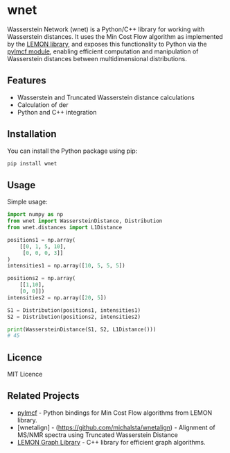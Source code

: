# wnet

Wasserstein Network (wnet) is a Python/C++ library for working with Wasserstein distances. It uses the Min Cost Flow algorithm as implemented by the [LEMON library](https://lemon.cs.elte.hu/trac/lemon), and exposes this functionality to Python via the [pylmcf module](https://github.com/michalsta/pylmcf), enabling efficient computation and manipulation of Wasserstein distances between multidimensional distributions.

## Features
- Wasserstein and Truncated Wasserstein distance calculations
- Calculation of der
- Python and C++ integration

## Installation

You can install the Python package using pip:

```bash
pip install wnet
```

## Usage

Simple usage:
```python
import numpy as np
from wnet import WassersteinDistance, Distribution
from wnet.distances import L1Distance

positions1 = np.array(
    [[0, 1, 5, 10],
     [0, 0, 0, 3]]
)
intensities1 = np.array([10, 5, 5, 5])

positions2 = np.array(
    [[1,10],
    [0, 0]])
intensities2 = np.array([20, 5])

S1 = Distribution(positions1, intensities1)
S2 = Distribution(positions2, intensities2)

print(WassersteinDistance(S1, S2, L1Distance()))
# 45
```

## Licence
MIT Licence

## Related Projects

- [pylmcf](https://github.com/michalsta/pylmcf) - Python bindings for Min Cost Flow algorithms from LEMON library.
- [wnetalign] - (https://github.com/michalsta/wnetalign) - Alignment of MS/NMR spectra using Truncated Wasserstein Distance
- [LEMON Graph Library](https://lemon.cs.elte.hu/trac/lemon) - C++ library for efficient graph algorithms.